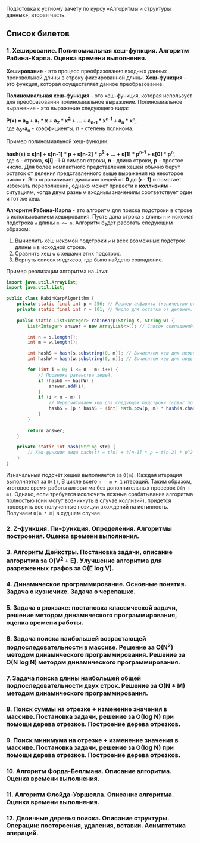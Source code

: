 Подготовка к устному зачету по курсу «Алгоритмы и структуры данных», вторая часть.

## Список билетов
### 1. Хеширование. Полиномиальная хеш-функция. Алгоритм Рабина-Карпа. Оценка времени выполнения.

**Хеширование** - это процесс преобразования входных данных произвольной длины в строку фиксированной длины. **Хеш-функция** - это функция, которая осуществляет данное преобразование.

**Полиномиальная хеш-функция** - это хеш-функция, которая использует для преобразования полиномиальное выражение. Полиномиальное выражение - это выражение следующего вида:

**P(x) = a<sub>0</sub> + a<sub>1</sub> * x + a<sub>2</sub> * x<sup>2</sup> + ... + a<sub>n-1</sub> * x<sup>n-1</sup> + a<sub>n</sub> * x<sup>n</sup>**,  
где **a<sub>0</sub>-a<sub>n</sub>** - коэффициенты, **n** - степень полинома.

Пример полиномиальной хеш-функции:

**hash(s) = s[n] + s[n-1] * p + s[n-2] * p<sup>2</sup> + ... + s[1] * p<sup>n-1</sup> + s[0] * p<sup>n</sup>**,  
где **s** - строка, **s[i]** - i-й символ строки, **n** - длина строки, **p** - простое число. Для более компактного представления хешей обычно берут остаток от деления представленного выше выражения на некоторое число **r**. Это ограничивает диапазон хешей от **0** до **(r - 1)** и помогает избежать переполнений, однако может привести к **коллизиям** - ситуациям, когда двум разным входным значениям соответствует один и тот же хеш.

**Алгоритм Рабина-Карпа** - это алгоритм для поиска подстроки в строке с использованием хеширования. Пусть дана строка ```s``` длины ```n``` и искомая подстрока ```w``` длины ```m <= n```. Алгоритм будет работать следующим образом:

1. Вычислить хеш искомой подстроки ```w``` и всех возможных подстрок длины ```m``` в исходной строке.
2. Сравнить хеш ```w``` с хешами этих подстрок.
3. Вернуть список индексов, где было найдено совпадение.

Пример реализации алгоритма на Java:

```java
import java.util.ArrayList;
import java.util.List;

public class RabinKarpAlgorithm {
    private static final int p = 256; // Размер алфавита (количество символов, которые могут встречаться в строках s и w).
    private static final int r = 101; // Число для остатка от деления.
    
    public static List<Integer> rabinKarp(String s, String w) {
        List<Integer> answer = new ArrayList<>(); // Список совпадений.

        int n = s.length();
        int m = w.length();

        int hashS = hash(s.substring(0, m)); // Вычисляем хеш для первой подстроки длины m в строке s.
        int hashW = hash(w.substring(0, m)); // Вычисляем хеш для подстроки w.

        for (int i = 0; i <= n - m; i++) {
            // Проверка равенства хешей.
            if (hashS == hashW) {
                answer.add(i);
            }
            if (i < n - m) {
                // Пересчитываем хеш для следующей подстроки (сдвиг по s на 1 символ вперед).
                hashS = (p * hashS - (int) Math.pow(p, m) * hash(s.charAt(i)) + hash(s.charAt(i + m))) % r;
            }
        }
        
        return answer;
    }

    private static int hash(String str) {
        // Хеш-функция вида hash(t) = t[n] + t[n-1] * p + t[n-2] * p^2 + ... + t[1] * p^(n-1) + t[0] * p^n.
    }
}
```
Изначальный подсчёт хешей выполняется за ```O(m)```. Каждая итерация выполняется за ```O(1)```, В цикле всего ```n − m + 1``` итераций. Таким образом, итоговое время работы алгоритма без дополнительных проверок ```O(n + m)```. Однако, если требуется исключить ложные срабатывания алгоритма полностью (они могут возникнуть в случае коллизий), придется проверить все полученные позиции вхождений на истинность. Получаем ```O(n * m)``` в худшем случае.

### 2. Z-функция. Пи-функция. Определения. Алгоритмы построения. Оценка времени выполнения.
### 3. Алгоритм Дейкстры. Постановка задачи, описание алгоритма за O(V<sup>2</sup> + E). Улучшение алгоритма для разреженных графов за O(E log V).
### 4. Динамическое программирование. Основные понятия. Задача о кузнечике. Задача о черепашке.
### 5. Задача о рюкзаке: постановка классической задачи, решение методом динамического программирования, оценка времени работы.
### 6. Задача поиска наибольшей возрастающей подпоследовательности в массиве. Решение за O(N<sup>2</sup>) методом динамического программирования. Решение за O(N log N) методом динамического программирования.
### 7. Задача поиска длины наибольшей общей подпоследовательности двух строк. Решение за O(N * M) методом динамического программирования.
### 8. Поиск суммы на отрезке + изменение значения в массиве. Постановка задачи, решение за O(log N) при помощи дерева отрезков. Построение дерева отрезков.
### 9. Поиск минимума на отрезке + изменение значения в массиве. Постановка задачи, решение за O(log N) при помощи дерева отрезков. Построение дерева отрезков.
### 10. Алгоритм Форда-Беллмана. Описание алгоритма. Оценка времени выполнения.
### 11. Алгоритм Флойда-Уоршелла. Описание алгоритма. Оценка времени выполнения.
### 12. Двоичные деревья поиска. Описание структуры. Операции: постороения, удаления, вставки. Асимптотика операций.
